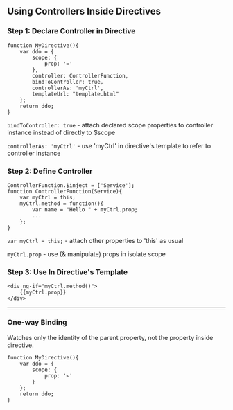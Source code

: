 ## Using Controllers Inside Directives
### Step 1: Declare Controller in Directive
```
function MyDirective(){
    var ddo = {
        scope: {
            prop: '='
        },
        controller: ControllerFunction,
        bindToController: true,
        controllerAs: 'myCtrl',
        templateUrl: "template.html"
    };
    return ddo;
}
```
`bindToController: true` - attach declared scope properties to controller instance instead of directly to $scope

`controllerAs: 'myCtrl'` - use 'myCtrl' in directive's template to refer to controller instance

### Step 2: Define Controller
```
ControllerFunction.$inject = ['Service'];
function ControllerFunction(Service){
    var myCtrl = this;
    myCtrl.method = function(){
        var name = "Hello " + myCtrl.prop;
        ...
    };
}
```
`var myCtrl = this;` - attach other properties to 'this' as usual

`myCtrl.prop` - use (& manipulate) props in isolate scope

### Step 3: Use In Directive's Template
```
<div ng-if="myCtrl.method()">
    {{myCtrl.prop}}
</div>
```
***
### One-way Binding
Watches only the identity of the parent property, not the property inside directive.
```
function MyDirective(){
    var ddo = {
        scope: {
            prop: '<'
        }
    };
    return ddo;
}
```
